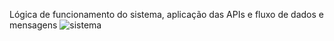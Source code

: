 Lógica de funcionamento do sistema, aplicação das APIs e fluxo de dados e mensagens 
![sistema](https://github.com/user-attachments/assets/9a042929-1d48-410b-8038-c0297a27593a)

